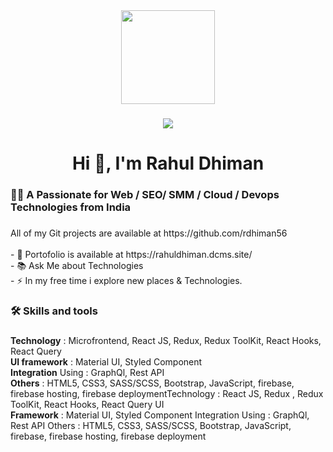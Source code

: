 <div align="center">
  <img height="150" src="https://camo.githubusercontent.com/62da68eb62b1e5f175f7d1f0191dd89a653d7908feb22d37d4a0ab07365d6791/68747470733a2f2f6d656469612e67697068792e636f6d2f6d656469612f4d3967624264396e6244724f5475314d71782f67697068792e676966"  />
</div>

###

<div align="center">
  <img src="https://visitor-badge.laobi.icu/badge?page_id=maurodesouza.maurodesouza&"  />
</div>

###

<h1 align="center">Hi 👋,  I'm Rahul Dhiman</h1>

###

<h3 align="left">👩‍💻 A Passionate for Web / SEO/ SMM / Cloud / Devops Technologies from India</h3>

###

<p align="left">
  All of my Git projects are available at https://github.com/rdhiman56
  <br><br>- 
  🔭  Portofolio is available at https://rahuldhiman.dcms.site/ <br>- 📚 Ask Me about Technologies<br>- ⚡ In my free time i explore new places & Technologies.</p>

###

<h3 align="left">🛠 Skills and tools</h3>

###
<b>Technology</b> : Microfrontend, React JS, Redux, Redux ToolKit, React Hooks, React Query
 <br>
<b>UI framework</b> : Material UI, Styled Component
 <br>
<b>Integration</b> Using : GraphQl, Rest API
 <br>
<b>Others</b> : HTML5, CSS3, SASS/SCSS, Bootstrap, JavaScript, firebase, firebase hosting, firebase deploymentTechnology : React JS, Redux , Redux ToolKit, React Hooks, React Query UI 
 <br>
<b>Framework</b> : Material UI, Styled Component Integration Using : GraphQl, Rest API Others : HTML5, CSS3, SASS/SCSS, Bootstrap, JavaScript, firebase, firebase hosting, firebase deployment

###
